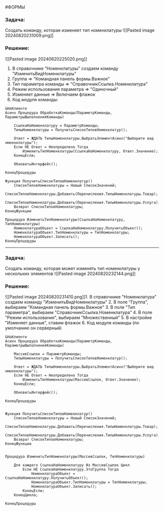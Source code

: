 #ФОРМЫ 
### Задача: 
Создать команду, которая изменяет тип номенклатуры
![[Pasted image 20240820231009.png]]
### Решение:
![[Pasted image 20240820225020.png]]
1. В справочнике "Номенклатуры" создаем команду "ИзменитьВидНоменклатуры"
2. Группа => "Командная панель формы.Важное"
3. Тип параметра команды => "СправочникСсылка.Номенклатура"
4. Режим использования параметра => "Одиночный"
5. Изменяет данные => Включаем флажок
6. Код модуля команды:
```bsl
&НаКлиенте
Асинх Процедура ОбработкаКоманды(ПараметрКоманды, ПараметрыВыполненияКоманды)
	
	СсылкаНаНоменклатуру = ПараметрКоманды;
	ТипыНоменклатуры = ПолучитьСписокТиповНоменклатур(); 
	
	Ответ = ЖДАТЬ ТипыНоменклатуры.ВыбратьЭлементАсинх("Выберите вид нмоенклатуры");
	Если НЕ Ответ = Неопределено Тогда
		ИзменитьТипНоменклатуры(СсылкаНаНоменклатуру, Ответ.Значение);
	КонецЕсли; 
	
	ОбновитьИнтерфейс();
	
КонецПроцедуры

Функция ПолучитьСписокТиповНоменклатур()
	СписокТиповНоменклатуры = Новый СписокЗначений;
	СписокТиповНоменклатуры.Добавить(Перечисления.ТипыНоменклатуры.Товар); 
	СписокТиповНоменклатуры.Добавить(Перечисления.ТипыНоменклатуры.Услуга);
	Возврат СписокТиповНоменклатуры;
КонецФункции

Процедура ИзменитьТипНоменклатуры(СсылкаНаНоменклатуру, ТипНоменклатуры)
	НоменклатураОбъект = СсылкаНаНоменклатуру.ПолучитьОбъект();
	НоменклатураОбъект.ТипНоменклатуры = ТипНоменклатуры;
	НоменклатураОбъект.Записать();
КонецПроцедуры
```

---
### Задача: 
Создать команду, которая может изменять тип номенклатуры у нескольких элементов
![[Pasted image 20240820232144.png]]
### Решение:
![[Pasted image 20240820231410.png]]1. В справочнике "Номенклатура" создаем команду "ИзменитьВидНоменклатуры"
2. В поле "Группа", выбираем "Командная панель формы.Важное"
3. В поле "Тип параметра", выбираем "СправочникСсылка.Номенклатура"
4. В поле "Режим использования", выбираем "Множественный"
5. В настройке "Изменяет данные", ставим флажок
6. Код модуля команды (по умолчанию он серверный)
```bsl
&НаКлиенте
Асинх Процедура ОбработкаКоманды(ПараметрКоманды, ПараметрыВыполненияКоманды)
	
	МассивСсылок = ПараметрКоманды;
	ТипыНоменклатуры = ПолучитьСписокТиповНоменклатур(); 
	
	Ответ = ЖДАТЬ ТипыНоменклатуры.ВыбратьЭлементАсинх("Выберите вид нмоенклатуры");
	Если НЕ Ответ = Неопределено Тогда
		ИзменитьТипНоменклатуры(МассивСсылок, Ответ.Значение);
	КонецЕсли; 
	
	ОбновитьИнтерфейс();
	
КонецПроцедуры


Функция ПолучитьСписокТиповНоменклатур()
	СписокТиповНоменклатуры = Новый СписокЗначений;
	СписокТиповНоменклатуры.Добавить(Перечисления.ТипыНоменклатуры.Товар); 
	СписокТиповНоменклатуры.Добавить(Перечисления.ТипыНоменклатуры.Услуга);
	Возврат СписокТиповНоменклатуры;
КонецФункции


Процедура ИзменитьТипНоменклатуры(МассивСсылок, ТипНоменклатуры) 
	
	Для каждого СсылкаНаНоменклатуру Из МассивСсылок Цикл
		Если НЕ СсылкаНаНоменклатуру.ЭтоГруппа Тогда
			НоменклатураОбъект = СсылкаНаНоменклатуру.ПолучитьОбъект();
			НоменклатураОбъект.ТипНоменклатуры = ТипНоменклатуры;
			НоменклатураОбъект.Записать();	
		КонецЕсли;
	КонецЦикла;	

КонецПроцедуры
```